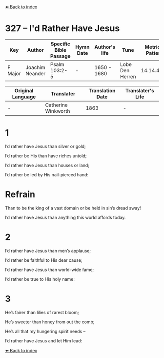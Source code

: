 [⬅️ Back to index](../README.md)

# 327 – I'd Rather Have Jesus

Key | Author   | Specific Bible Passage     |Hymn Date |Author's life |Tune |Metrical Pattern   |Composer/Source                                                                                        
-- | --------- | ---------------------------|----------|--------------|-----|-------------------|-------------   
F Major  | Joachim Neander      | Psalm 103:2-5 | -  | 1650 - 1680 | Lobe Den Herren | 14.14.4.7.8 | Chorale Book for England, 1863 

Original Language | Translater | Translation Date   | Translater's Life     
----------------- | --------- | --------------------|-------------   
\-  | Catherine Winkworth      | 1863 | -  | 1827 - 1878 



# 1

I’d rather have Jesus than silver or gold;

I’d rather be His than have riches untold;

I’d rather have Jesus than houses or land;

I’d rather be led by His nail-pierced hand:



# Refrain

Than to be the king of a vast domain or be held in sin’s dread sway!

I’d rather have Jesus than anything this world affords today.



# 2

I’d rather have Jesus than men’s applause;

I’d rather be faithful to His dear cause;

I’d rather have Jesus than world-wide fame;

I’d rather be true to His holy name:



# 3

He’s fairer than lilies of rarest bloom;

He’s sweeter than honey from out the comb;

He’s all that my hungering spirit needs –

I’d rather have Jesus and let Him lead:

[⬅️ Back to index](../README.md)
